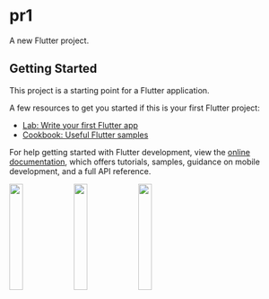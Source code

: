 # pr1

A new Flutter project.

## Getting Started

This project is a starting point for a Flutter application.

A few resources to get you started if this is your first Flutter project:

- [Lab: Write your first Flutter app](https://docs.flutter.dev/get-started/codelab)
- [Cookbook: Useful Flutter samples](https://docs.flutter.dev/cookbook)

For help getting started with Flutter development, view the
[online documentation](https://docs.flutter.dev/), which offers tutorials,
samples, guidance on mobile development, and a full API reference.

<p>
<img src= "https://github.com/Meshva30/pr1/assets/136339359/a6ec1266-1180-4888-8814-867d1e2dd407"width=22% heigh=35%>
  <img src= "https://github.com/Meshva30/pr1/assets/136339359/5166e66f-256c-4351-b282-05432437d70a"width=22% heigh=35%>
    <img src= "https://github.com/Meshva30/pr1/assets/136339359/ba1758a3-a546-4475-aca4-9511af4e953a"width=22% heigh=35%>
</p>
